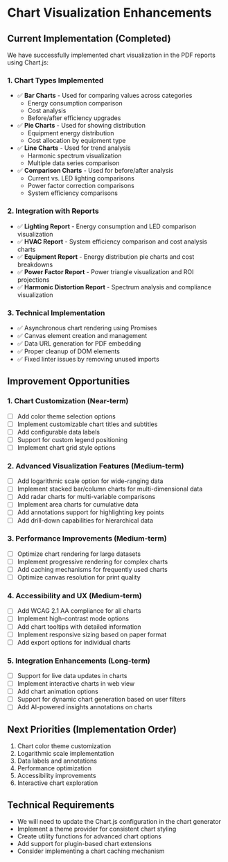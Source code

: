 # Chart Visualization Enhancements

## Current Implementation (Completed)
We have successfully implemented chart visualization in the PDF reports using Chart.js:

### 1. Chart Types Implemented
- ✅ **Bar Charts** - Used for comparing values across categories
  - Energy consumption comparison
  - Cost analysis
  - Before/after efficiency upgrades
- ✅ **Pie Charts** - Used for showing distribution
  - Equipment energy distribution
  - Cost allocation by equipment type
- ✅ **Line Charts** - Used for trend analysis
  - Harmonic spectrum visualization
  - Multiple data series comparison
- ✅ **Comparison Charts** - Used for before/after analysis
  - Current vs. LED lighting comparisons
  - Power factor correction comparisons
  - System efficiency comparisons

### 2. Integration with Reports
- ✅ **Lighting Report** - Energy consumption and LED comparison visualization
- ✅ **HVAC Report** - System efficiency comparison and cost analysis charts
- ✅ **Equipment Report** - Energy distribution pie charts and cost breakdowns
- ✅ **Power Factor Report** - Power triangle visualization and ROI projections
- ✅ **Harmonic Distortion Report** - Spectrum analysis and compliance visualization

### 3. Technical Implementation
- ✅ Asynchronous chart rendering using Promises
- ✅ Canvas element creation and management
- ✅ Data URL generation for PDF embedding
- ✅ Proper cleanup of DOM elements
- ✅ Fixed linter issues by removing unused imports

## Improvement Opportunities

### 1. Chart Customization (Near-term)
- [ ] Add color theme selection options
- [ ] Implement customizable chart titles and subtitles
- [ ] Add configurable data labels
- [ ] Support for custom legend positioning
- [ ] Implement chart grid style options

### 2. Advanced Visualization Features (Medium-term)
- [ ] Add logarithmic scale option for wide-ranging data
- [ ] Implement stacked bar/column charts for multi-dimensional data
- [ ] Add radar charts for multi-variable comparisons
- [ ] Implement area charts for cumulative data
- [ ] Add annotations support for highlighting key points
- [ ] Add drill-down capabilities for hierarchical data

### 3. Performance Improvements (Medium-term)
- [ ] Optimize chart rendering for large datasets
- [ ] Implement progressive rendering for complex charts
- [ ] Add caching mechanisms for frequently used charts
- [ ] Optimize canvas resolution for print quality

### 4. Accessibility and UX (Medium-term)
- [ ] Add WCAG 2.1 AA compliance for all charts
- [ ] Implement high-contrast mode options
- [ ] Add chart tooltips with detailed information
- [ ] Implement responsive sizing based on paper format
- [ ] Add export options for individual charts

### 5. Integration Enhancements (Long-term)
- [ ] Support for live data updates in charts
- [ ] Implement interactive charts in web view
- [ ] Add chart animation options
- [ ] Support for dynamic chart generation based on user filters
- [ ] Add AI-powered insights annotations on charts

## Next Priorities (Implementation Order)
1. Chart color theme customization
2. Logarithmic scale implementation
3. Data labels and annotations
4. Performance optimization
5. Accessibility improvements
6. Interactive chart exploration

## Technical Requirements
- We will need to update the Chart.js configuration in the chart generator
- Implement a theme provider for consistent chart styling
- Create utility functions for advanced chart options
- Add support for plugin-based chart extensions
- Consider implementing a chart caching mechanism 